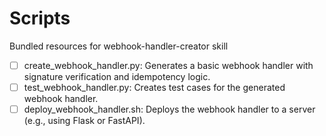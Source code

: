 # Scripts

Bundled resources for webhook-handler-creator skill

- [ ] create_webhook_handler.py: Generates a basic webhook handler with signature verification and idempotency logic.
- [ ] test_webhook_handler.py: Creates test cases for the generated webhook handler.
- [ ] deploy_webhook_handler.sh: Deploys the webhook handler to a server (e.g., using Flask or FastAPI).
